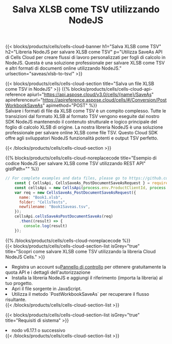 ﻿---
title:  Salva XLSB come TSV utilizzando NodeJS
description:  Utilizzando Aspose.Cells Cloud SDK per NodeJS per salvare il file in formato XLSB come file in formato TSV.
kwords: Excel, Save XLSB as TSV, REST, NodeJS
howto: How to save XLSB as TSV using Aspose.Cells Cloud NodeJS library.
---
{{< blocks/products/cells/cells-cloud-banner h1="Salva XLSB come TSV" h2="Libreria NodeJS per salvare XLSB come TSV" p="Utilizza SaveAs API di Cells Cloud per creare flussi di lavoro personalizzati per fogli di calcolo in NodeJS. Questa è una soluzione professionale per salvare XLSB come TSV e altri formati di documenti online utilizzando NodeJS." urlsection="saveas/xlsb-to-tsv/" >}}

{{< blocks/products/cells/cells-cloud-section title="Salva un file XLSB come TSV in NodeJS" >}}
{{% blocks/products/cells/cells-cloud-api-reference apiurl="https://api.aspose.cloud/v3.0/cells/{name}/SaveAs" apireferenceurl="https://apireference.aspose.cloud/cells/#/Conversion/PostWorkbookSaveAs" apimethod="POST" %}}
<br/>
Salvare i formati di file da XLSB come TSV è un compito complesso. Tutte le transizioni dal formato XLSB al formato TSV vengono eseguite dal nostro SDK NodeJS mantenendo il contenuto strutturale e logico principale del foglio di calcolo XLSB di origine. La nostra libreria NodeJS è una soluzione professionale per salvare online XLSB come file TSV. Questo Cloud SDK offre agli sviluppatori NodeJS funzionalità potenti e output TSV perfetto.

{{< /blocks/products/cells/cells-cloud-section >}}

{{% blocks/products/cells/cells-cloud-noreplacecode title="Esempio di codice NodeJS per salvare XLSB come TSV utilizzando REST API" gistPath="" %}}
  
```js
// For complete examples and data files, please go to https://github.com/aspose-cells-cloud/aspose-cells-cloud-node/
    const { CellsApi, CellsSaveAs_PostDocumentSaveAsRequest } = require("asposecellscloud");
    const cellsApi = new CellsApi(process.env.ProductClientId, process.env.ProductClientSecret);
    var req = new CellsSaveAs_PostDocumentSaveAsRequest({
      name: "Book1.xlsb",
      folder: "CellsTests",
      newfilename: "Book1Saveas.tsv",
    });
    cellsApi.cellsSaveAsPostDocumentSaveAs(req)
      .then((result) => {
        console.log(result)
    });
```
  
{{% /blocks/products/cells/cells-cloud-noreplacecode %}}
<br/>
{{< blocks/products/cells/cells-cloud-section-list isGrey="true" title="Scopri come salvare XLSB come TSV utilizzando la libreria Cloud NodeJS Cells." >}}
<li> Registra un account su<a href="https://dashboard.aspose.cloud/">Pannello di controllo</a> per ottenere gratuitamente la quota API e i dettagli dell'autorizzazione</li>
<li>Installa la libreria NodeJS e aggiungi il riferimento (importa la libreria) al tuo progetto.</li>
<li>Apri il file sorgente in JavaScript.</li>
<li>Utilizza il metodo `PostWorkbookSaveAs` per recuperare il flusso risultante.</li>
{{< /blocks/products/cells/cells-cloud-section-list >}}

{{< blocks/products/cells/cells-cloud-section-list isGrey="true" title="Requisiti di sistema" >}}
<li>nodo v6.17.1 o successivo</li>
{{< /blocks/products/cells/cells-cloud-section-list >}}
